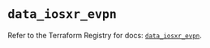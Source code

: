 # `data_iosxr_evpn`

Refer to the Terraform Registry for docs: [`data_iosxr_evpn`](https://registry.terraform.io/providers/ciscodevnet/iosxr/0.6.0/docs/data-sources/evpn).
